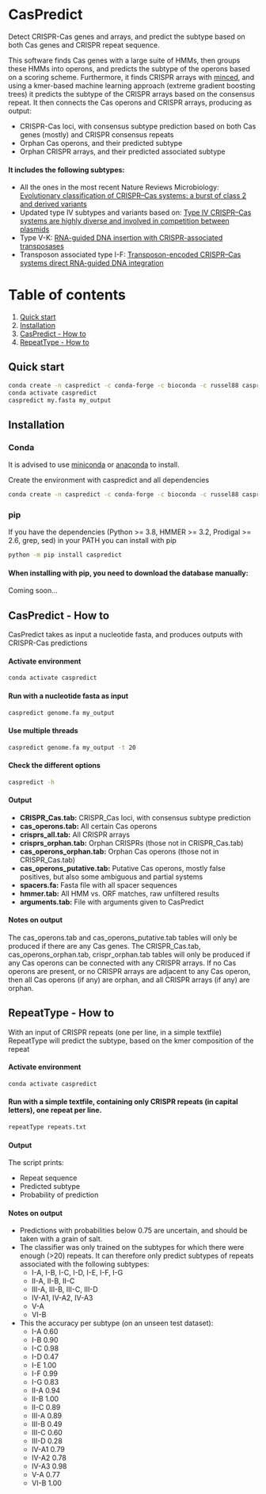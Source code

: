 # CasPredict

Detect CRISPR-Cas genes and arrays, and predict the subtype based on both Cas genes and CRISPR repeat sequence.

This software finds Cas genes with a large suite of HMMs, then groups these HMMs into operons, and predicts the subtype of the operons based on a scoring scheme.
Furthermore, it finds CRISPR arrays with [minced](https://github.com/ctSkennerton/minced), and using a kmer-based machine learning approach (extreme gradient boosting trees) it predicts the subtype of the CRISPR arrays based on the consensus repeat. 
It then connects the Cas operons and CRISPR arrays, producing as output:
* CRISPR-Cas loci, with consensus subtype prediction based on both Cas genes (mostly) and CRISPR consensus repeats
* Orphan Cas operons, and their predicted subtype
* Orphan CRISPR arrays, and their predicted associated subtype

#### It includes the following subtypes:
* All the ones in the most recent Nature Reviews Microbiology: [Evolutionary classification of CRISPR–Cas systems: a burst of class 2 and derived variants](https://doi.org/10.1038/s41579-019-0299-x)
* Updated type IV subtypes and variants based on: [Type IV CRISPR–Cas systems are highly diverse and involved in competition between plasmids](https://doi.org/10.1093/nar/gkz1197)
* Type V-K: [RNA-guided DNA insertion with CRISPR-associated transposases](https://doi.org/10.1126/science.aax9181)
* Transposon associated type I-F: [Transposon-encoded CRISPR–Cas systems direct RNA-guided DNA integration](https://doi.org/10.1038/s41586-019-1323-z)

# Table of contents
1. [Quick start](#quick)
2. [Installation](#install)
3. [CasPredict - How to](#caspredict)
4. [RepeatType - How to](#repeattype)

## Quick start <a name="quick"></a>

```sh
conda create -n caspredict -c conda-forge -c bioconda -c russel88 caspredict
conda activate caspredict
caspredict my.fasta my_output
```

## Installation <a name="install"></a>
### Conda
It is advised to use [miniconda](https://docs.conda.io/en/latest/miniconda.html) or [anaconda](https://www.anaconda.com/) to install.

Create the environment with caspredict and all dependencies
```sh
conda create -n caspredict -c conda-forge -c bioconda -c russel88 caspredict
```

### pip
If you have the dependencies (Python >= 3.8, HMMER >= 3.2, Prodigal >= 2.6, grep, sed) in your PATH you can install with pip

```sh
python -m pip install caspredict
```

#### When installing with pip, you need to download the database manually: 
Coming soon...

## CasPredict - How to <a name="caspredict"></a>
CasPredict takes as input a nucleotide fasta, and produces outputs with CRISPR-Cas predictions

#### Activate environment
```sh
conda activate caspredict
```

#### Run with a nucleotide fasta as input
```sh
caspredict genome.fa my_output
```

#### Use multiple threads
```sh
caspredict genome.fa my_output -t 20
```

#### Check the different options
```sh
caspredict -h
```

#### Output
* **CRISPR_Cas.tab:**           CRISPR_Cas loci, with consensus subtype prediction
* **cas_operons.tab:**          All certain Cas operons
* **crisprs_all.tab:**          All CRISPR arrays
* **crisprs_orphan.tab:**       Orphan CRISPRs (those not in CRISPR_Cas.tab)
* **cas_operons_orphan.tab:**   Orphan Cas operons (those not in CRISPR_Cas.tab)
* **cas_operons_putative.tab:** Putative Cas operons, mostly false positives, but also some ambiguous and partial systems
* **spacers.fa:**               Fasta file with all spacer sequences
* **hmmer.tab:**                All HMM vs. ORF matches, raw unfiltered results
* **arguments.tab:**            File with arguments given to CasPredict

#### Notes on output
The cas_operons.tab and cas_operons_putative.tab tables will only be produced if there are any Cas genes. The CRISPR_Cas.tab, cas_operons_orphan.tab, crispr_orphan.tab tables will only be produced if any Cas operons can be connected with any CRISPR arrays. If no Cas operons are present, or no CRISPR arrays are adjacent to any Cas operon, then all Cas operons (if any) are orphan, and all CRISPR arrays (if any) are orphan.

## RepeatType - How to <a name="repeattype"></a>
With an input of CRISPR repeats (one per line, in a simple textfile) RepeatType will predict the subtype, based on the kmer composition of the repeat

#### Activate environment
```sh
conda activate caspredict
```

#### Run with a simple textfile, containing only CRISPR repeats (in capital letters), one repeat per line.
```sh
repeatType repeats.txt
```

#### Output
The script prints:
* Repeat sequence
* Predicted subtype
* Probability of prediction

#### Notes on output
* Predictions with probabilities below 0.75 are uncertain, and should be taken with a grain of salt.
* The classifier was only trained on the subtypes for which there were enough (>20) repeats. It can therefore only predict subtypes of repeats associated with the following subtypes:
    * I-A, I-B, I-C, I-D, I-E, I-F, I-G
    * II-A, II-B, II-C
    * III-A, III-B, III-C, III-D
    * IV-A1, IV-A2, IV-A3
    * V-A
    * VI-B
* This the accuracy per subtype (on an unseen test dataset):
    * I-A      0.60
    * I-B      0.90
    * I-C      0.98
    * I-D      0.47
    * I-E      1.00
    * I-F      0.99
    * I-G      0.83
    * II-A     0.94
    * II-B     1.00
    * II-C     0.89
    * III-A    0.89
    * III-B    0.49
    * III-C    0.60
    * III-D    0.28
    * IV-A1    0.79
    * IV-A2    0.78
    * IV-A3    0.98
    * V-A      0.77
    * VI-B     1.00


